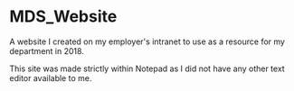 # MDS_Website
 A website I created on my employer's intranet to use as a resource for my department in 2018.
 
 This site was made strictly within Notepad as I did not have any other text editor available to me.
